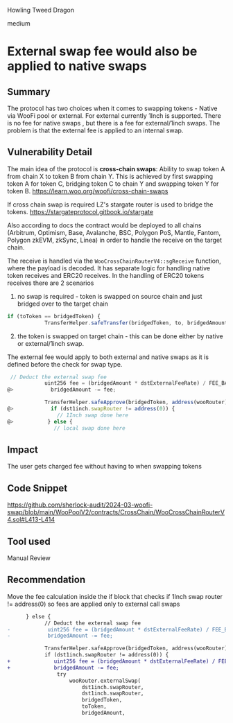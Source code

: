 Howling Tweed Dragon

medium

# External swap fee would also be applied to native swaps

## Summary
The protocol has two choices when it comes to swapping tokens - Native via WooFi pool or external. For external currently 1Inch is supported. There is no fee for native swaps , but there is a fee for external/1inch swaps. The problem is that the external fee is applied to an internal swap.

## Vulnerability Detail
The main idea of the protocol is **cross-chain swaps**: Ability to swap token A from chain X to token B from chain Y. This is achieved by first swapping token A for token C, bridging token C to chain Y and swapping token Y for token B. https://learn.woo.org/woofi/cross-chain-swaps

If cross chain swap is required LZ's stargate router is used to bridge the tokens. https://stargateprotocol.gitbook.io/stargate

Also according to docs the contract would be deployed to all chains (Arbitrum, Optimism, Base, Avalanche, BSC, Polygon PoS, Mantle, Fantom, Polygon zkEVM, zkSync, Linea) in order to handle the receive on the target chain. 

The receive is handled via the `WooCrossChainRouterV4::sgReceive` function, where the payload is decoded. It has separate logic for handling native token receives and ERC20 receives. 
In the handling of ERC20 tokens receives there are 2 scenarios 

1. no swap is required - token is swapped on source chain and just bridged over to the target chain
```javascript
if (toToken == bridgedToken) {
            TransferHelper.safeTransfer(bridgedToken, to, bridgedAmount);
```
2. the token is swapped on target chain - this can be done either by native or external/1inch swap. 

The external fee would apply to both external and native swaps as it is defined before the check for swap type.
```javascript
 // Deduct the external swap fee
            uint256 fee = (bridgedAmount * dstExternalFeeRate) / FEE_BASE;
@>            bridgedAmount -= fee;

            TransferHelper.safeApprove(bridgedToken, address(wooRouter), bridgedAmount);
@>            if (dst1inch.swapRouter != address(0)) {
                // 1Inch swap done here
@>           } else {
               // local swap done here
```

## Impact
The user gets charged fee without having to when swapping tokens

## Code Snippet
https://github.com/sherlock-audit/2024-03-woofi-swap/blob/main/WooPoolV2/contracts/CrossChain/WooCrossChainRouterV4.sol#L413-L414

## Tool used
Manual Review

## Recommendation
Move the fee calculation inside the if block that checks if 1Inch swap router != address(0) so fees are applied only to external call swaps
```diff
      } else {
            // Deduct the external swap fee
-            uint256 fee = (bridgedAmount * dstExternalFeeRate) / FEE_BASE;
-            bridgedAmount -= fee;

            TransferHelper.safeApprove(bridgedToken, address(wooRouter), bridgedAmount);
            if (dst1inch.swapRouter != address(0)) {
+              uint256 fee = (bridgedAmount * dstExternalFeeRate) / FEE_BASE;
+              bridgedAmount -= fee;
                try
                    wooRouter.externalSwap(
                        dst1inch.swapRouter,
                        dst1inch.swapRouter,
                        bridgedToken,
                        toToken,
                        bridgedAmount,

```